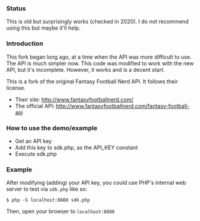 ### Status
This is old but surprisingly works (checked in 2020). I do not recommend using this but maybe it'll help.

### Introduction

This fork began long ago, at a time when the API was more difficult to use. The API is much simpler now. This code was modified to work with the new API, but it's incomplete. However, it works and is a decent start.

This is a fork of the original Fantasy Football Nerd API. It follows their license.

* Their site:       <http://www.fantasyfootballnerd.com/>
* The official API: <http://www.fantasyfootballnerd.com/fantasy-football-api>

### How to use the demo/example

* Get an API key
* Add this key to sdk.php, as the API_KEY constant
* Execute sdk.php

### Example

After modifying (adding) your API key, you could use PHP's internal web server to test via `sdk.php` like so:

````
$ php -S localhost:8888 sdk.php
````

Then, open your browser to `localhost:8888`
